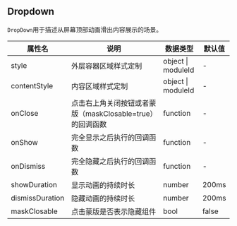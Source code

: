 ## Dropdown

``DropDown``用于描述从屏幕顶部动画滑出内容展示的场景。

| 属性名          | 说明                                                      | 数据类型           | 默认值 |
| --------------- | --------------------------------------------------------- | ------------------ | ------ |
| style           | 外层容器区域样式定制                                      | object \| moduleId | -      |
| contentStyle    | 内容区域样式定制                                          | object \| moduleId | -      |
| onClose         | 点击右上角关闭按钮或者蒙版（maskClosable=true）的回调函数 | function           | -      |
| onShow          | 完全显示之后执行的回调函数                                | function           | -      |
| onDismiss       | 完全隐藏之后执行的回调函数                                | function           | -      |
| showDuration    | 显示动画的持续时长                                        | number             | 200ms  |
| dismissDuration | 隐藏动画的持续时长                                        | number             | 200ms  |
| maskClosable    | 点击蒙版是否表示隐藏组件                                  | bool               | false  |

